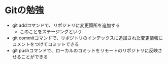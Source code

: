 # Gitの勉強
- git addコマンドで、リポジトリに変更箇所を追加する
	- このことをステージングという
- git commitコマンドで、リポジトリのインデックスに追加された変更情報にコメントをつけてコミットできる
- git pushコマンドで、ローカルのコミットをリモートのリポジトリに反映させることができる
